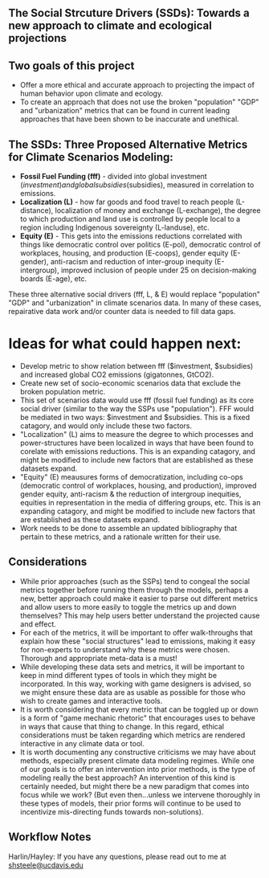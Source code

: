 ## **The Social Strcuture Drivers (SSDs): Towards a new approach to climate and ecological projections**

## Two goals of this project
- Offer a more ethical and accurate approach to projecting the impact of human behavior upon climate and ecology. 
- To create an approach that does not use the broken "population" "GDP" and "urbanization" metrics that can be found in current leading approaches that have been shown to be inaccurate and unethical.

## The SSDs: Three Proposed Alternative Metrics for Climate Scenarios Modeling:
- **Fossil Fuel Funding (fff)** - divided into global investment ($investment) and global subsidies ($subsidies), measured in correlation to emissions.
- **Localization (L)** - how far goods and food travel to reach people (L-distance), localization of money and exchange (L-exchange), the degree to which production and land use is controlled by people local to a region including Indigenous sovereignty (L-landuse), etc. 
- **Equity (E)** - This gets into the emissions reductions correlated with things like democratic control over politics (E-pol), democratic control of workplaces, housing, and production (E-coops), gender equity (E-gender), anti-racism and reduction of inter-group inequity (E-intergroup), improved inclusion of people under 25 on decision-making boards (E-age), etc.

These three alternative social drivers (fff, L, & E) would replace "population" "GDP" and "urbanization" in climate scenarios data. In many of these cases, repairative data work and/or counter data is needed to fill data gaps.

# Ideas for what could happen next:
- Develop metric to show relation between fff ($investment, $subsidies) and increased global CO2 emissions (gigatonnes, GtCO2).
- Create new set of socio-economic scenarios data that exclude the broken population metric.
-  This set of scenarios data would use fff (fossil fuel funding) as its core social driver (similar to the way the SSPs use "population"). FFF would be mediated in two ways: $investment and $subsidies. This is a fixed catagory, and would only include these two factors.
-   "Localization" (L) aims to measure the degree to which processes and power-structures have been localized in ways that have been found to corelate with emissions reductions. This is an expanding catagory, and might be modified to include new factors that are established as these datasets expand. 
-   "Equity" (E) meausures forms of democratization, including co-ops (democratic control of workplaces, housing, and production), improved gender equity, anti-racism & the reduction of intergroup inequities, equities in representation in the media of differing groups, etc. This is an expanding catagory, and might be modified to include new factors that are established as these datasets expand. 
-   Work needs to be done to assemble an updated bibliography that pertain to these metrics, and a rationale written for their use.

## Considerations
- While prior approaches (such as the SSPs) tend to congeal the social metrics together before running them through the models, perhaps a new, better approach could make it easier to parse out different metrics and allow users to more easily to toggle the metrics up and down themselves? This may help users better understand the projected cause and effect.
- For each of the metrics, it will be important to offer walk-throughs that explain how these "social structures" lead to emissions, making it easy for non-experts to understand why these metrics were chosen. Thorough and appropriate meta-data is a must!
- While developing these data sets and metrics, it will be important to keep in mind different types of tools in which they might be incorporated. In this way, working with game designers is advised, so we might ensure these data are as usable as possible for those who wish to create games and interactive tools.
- It is worth considering that every metric that can be toggled up or down is a form of "game mechanic rhetoric" that encourages uses to behave in ways that cause that thing to change. In this regard, ethical considerations must be taken regarding which metrics are rendered interactive in any climate data or tool.
- It is worth documenting any constructive criticisms we may have about methods, especially present climate data modeling regimes. While one of our goals is to offer an intervention into prior methods, is the type of modeling really the best approach? An intervention of this kind is certainly needed, but might there be a new paradigm that comes into focus while we work? (But even then...unless we intervene thoroughly in these types of models, their prior forms will continue to be used to incentivize mis-directing funds towards non-solutions).
   
## Workflow Notes

Harlin/Hayley: If you have any questions, please read out to me at shsteele@ucdavis.edu
